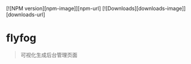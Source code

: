 [![NPM version][npm-image]][npm-url]
[![Downloads][downloads-image]][downloads-url]

# flyfog #

> 可视化生成后台管理页面
